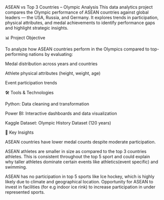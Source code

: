 ASEAN vs Top 3 Countries – Olympic Analysis
This data analytics project compares the Olympic performance of ASEAN countries against global leaders — the USA, Russia, and Germany. It explores trends in participation, physical attributes, and medal achievements to identify performance gaps and highlight strategic insights.

📊 Project Objective

To analyze how ASEAN countries perform in the Olympics compared to top-performing nations by evaluating:

Medal distribution across years and countries

Athlete physical attributes (height, weight, age)

Event participation trends

🛠 Tools & Technologies

Python: Data cleaning and transformation 

Power BI: Interactive dashboards and data visualization

Kaggle Dataset: Olympic History Dataset (120 years)

📌 Key Insights

ASEAN countries have lower medal counts despite moderate participation. 

ASEAN athletes are smaller in size as compared to the top 3 countries athletes. This is consistent throughout the top 5 sport and could explain why taller athletes dominate certain events like athletics(event specific) and swimming.

ASEAN has no participation in top 5 sports like Ice hockey, which is highly likely due to climate and geographical location. Opportunity for ASEAN to invest in facilities (for e.g indoor ice rink) to increase participation in under represented sports. 
